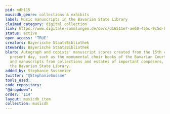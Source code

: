 ```yaml
---
pid: mdh115
musicdh_genre: collections & exhibits
label: Music manuscripts in the Bavarian State Library
claimed_category: digital collection
link: https://www.digitale-sammlungen.de/de/c/d16511e7-ae60-455c-9c5d-b4e21ef49285/items
status: active
open_access: 'TRUE'
creators: Bayerische StaatsBibliothek
stewards: Bayerische StaatsBibliothek
blurb: Autograph and copists' manuscript scores created from the 15th century to the
  present day, such as the monumental choir books of the Bavarian Court Orchestra
  and manuscripts from collections and estates of important composers, digitized by
  the Bavarian State Library.
added_by: Stephanie Sussmeier
twitter: "@StephanieSussme"
tools_used: 
code_repository: 
"@dropdown": 
order: '114'
layout: musicdh_item
collection: musicdh
---
```

